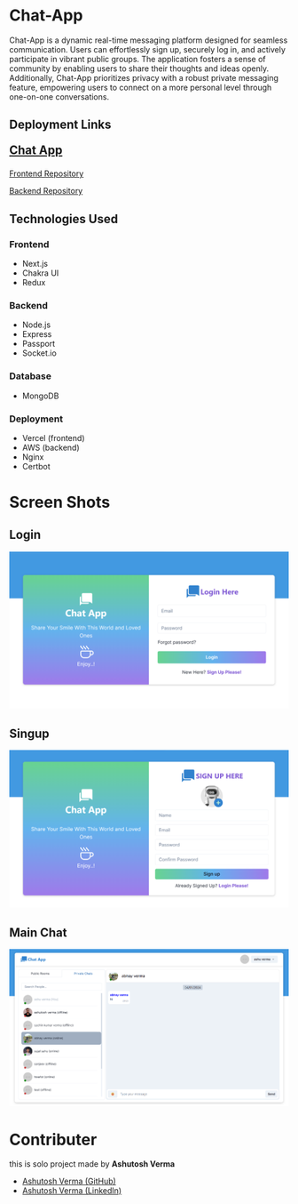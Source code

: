 # Chat-App

Chat-App is a dynamic real-time messaging platform designed for seamless communication. Users can effortlessly sign up, securely log in, and actively participate in vibrant public groups. The application fosters a sense of community by enabling users to share their thoughts and ideas openly. Additionally, Chat-App prioritizes privacy with a robust private messaging feature, empowering users to connect on a more personal level through one-on-one conversations.

## Deployment Links

<p style="font-size: 1.5em; font-weight:700">
<a href="https://own-chat-app.vercel.app/">Chat App</a>
</p>

[Frontend Repository](https://github.com/1ashutoshverma/chat-app-frontend)

[Backend Repository](https://github.com/1ashutoshverma/chat-app-backend)

## Technologies Used

### Frontend

- Next.js
- Chakra UI
- Redux

### Backend

- Node.js
- Express
- Passport
- Socket.io

### Database

- MongoDB

### Deployment

- Vercel (frontend)
- AWS (backend)
- Nginx
- Certbot

# Screen Shots

## Login

<img src="./public/login.png"/>

## Singup

<img src="./public/signup.png"/>

## Main Chat

<img src="./public/main.png"/>

# Contributer

this is solo project made by <b>Ashutosh Verma</b>

- [Ashutosh Verma (GitHub)](https://github.com/1ashutoshverma)
- [Ashutosh Verma (LinkedIn)](https://www.linkedin.com/in/1ashutoshverma/)
